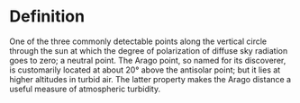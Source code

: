 # Definition

One of the three commonly detectable points along the vertical circle
through the sun at which the degree of polarization of diffuse sky
radiation goes to zero; a neutral point. The Arago point, so named for
its discoverer, is customarily located at about 20° above the antisolar
point; but it lies at higher altitudes in turbid air. The latter
property makes the Arago distance a useful measure of atmospheric
turbidity.
